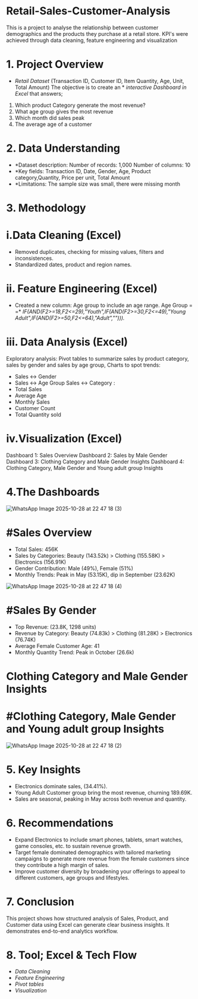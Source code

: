 
# Retail-Sales-Customer-Analysis
This is a project to analyse the relationship between customer demographics and the products they purchase at a retail store. KPI's were achieved through data cleaning, feature engineering and visualization

# 1. Project Overview
* *Retail Dataset* (Transaction ID, Customer ID, Item Quantity, Age, Unit, Total Amount) The objective is to create an * *interactive Dashboard in Excel* that answers;
1. Which product Category generate the most revenue?
2. What age group gives the most revenue
3. Which month did sales peak
4. The average age of a customer

# 2. Data Understanding
 * *Dataset description: 
 Number of records: 1,000
 Number of columns: 10
 * *Key fields: Transaction ID,  Date, Gender, Age, Product category,Quantity, Price per unit, Total Amount 
 * *Limitations: The sample size was small, there were missing month

# 3. Methodology
# i.Data Cleaning (Excel)
 * Removed duplicates, checking for missing values, filters and inconsistences.  
*  Standardized dates, product and region names.
# ii. Feature Engineering (Excel)
 * Created a new column: Age group to include an age range. Age Group = =* *IF(AND(F2>=18,F2<=29),"Youth",IF(AND(F2>=30,F2<=49),"Young     Adult",IF(AND(F2>=50,F2<=64),"Adult",""))).* 
# iii. Data Analysis (Excel)
Exploratory analysis: Pivot tables to summarize sales by product category, sales by gender and sales by age group, Charts to spot trends:
 *  Sales ↔ Gender
 *  Sales ↔ Age Group
Sales ↔ Category :
*  Total Sales
*  Average Age
*  Monthly Sales
* Customer Count
* Total Quantity sold
# iv.Visualization (Excel)
  Dashboard 1: Sales Overview
  Dashboard 2: Sales by Male Gender
  Dashboard 3: Clothing Category and Male Gender Insights
  Dashboard 4: Clothing Category, Male Gender and Young adult group Insights

# 4.The Dashboards







![WhatsApp Image 2025-10-28 at 22 47 18 (3)](https://github.com/user-attachments/assets/05355c8c-b563-4b7f-921c-2f5b5d27fc6c)











# #Sales Overview
*  Total Sales: 456K
*  Sales by Categories: Beauty (143.52k) > Clothing (155.58K) > Electronics (156.91K)
*  Gender Contribution: Male (49%), Female (51%)
*  Monthly Trends: Peak in May (53.15K), dip in September (23.62K)







![WhatsApp Image 2025-10-28 at 22 47 18 (4)](https://github.com/user-attachments/assets/5c3200d5-81ac-44de-882d-9dd7d6fc62db)












# #Sales By Gender
* Top Revenue: (23.8K, 1298 units)
* Revenue by Category: Beauty (74.83k) > Clothing (81.28K) > Electronics (76.74K)
* Average Female Customer Age: 41
* Monthly Quantity Trend: Peak in October (26.6k)




# Clothing Category and Male Gender Insights
# #Clothing Category, Male Gender and Young adult group Insights









![WhatsApp Image 2025-10-28 at 22 47 18 (2)](https://github.com/user-attachments/assets/0d4077e7-ea58-40ff-94a9-c8343c8c4e5b)












# 5. Key Insights
* Electronics dominate sales, (34.41%).
* Young Adult Customer group bring the most revenue, churning 189.69K.
* Sales are seasonal, peaking in May across both revenue and quantity.

# 6. Recommendations
*  Expand Electronics to include smart phones, tablets, smart watches, game consoles, etc. to sustain revenue growth.
*  Target female dominated demographics with tailored marketing campaigns to generate more revenue from the female customers since          they contribute a high margin of sales.
*  Improve customer diversity by broadening your offerings to appeal to different customers, age groups and lifestyles.

# 7. Conclusion
This project shows how structured analysis of Sales, Product, and Customer data using
Excel can generate clear business insights.
It demonstrates end-to-end analytics workflow.

# 8. Tool; Excel & Tech Flow
* *Data Cleaning*
* *Feature Engineering*
* *Pivot tables*
* *Visualization*






